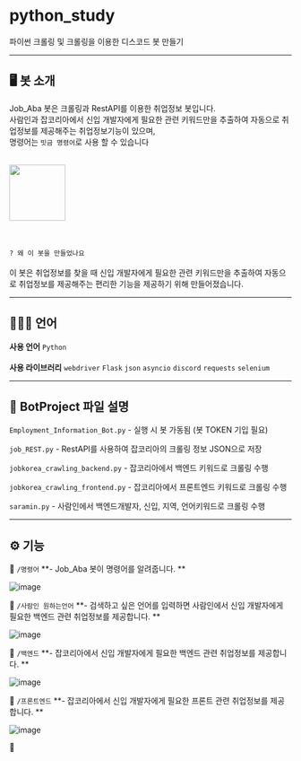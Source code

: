 # python_study
파이썬 크롤링 및 크롤링을 이용한 디스코드 봇 만들기

---

## 🖥️ 봇 소개
Job_Aba 봇은 크롤링과 RestAPI를 이용한 취업정보 봇입니다.<br>
사람인과 잡코리아에서 신입 개발자에게 필요한 관련 키워드만을 추출하여 자동으로 취업정보를 제공해주는 취업정보기능이 있으며,<br>
명령어는 ``빗금 명령어``로 사용 할 수 있습니다<br><br>

<a href="https://discord.com/api/oauth2/authorize?client_id=1122097943898488883&permissions=8&scope=applications.commands%20bot"><img width="100px" src="https://user-images.githubusercontent.com/68435966/187939033-005b1748-12d9-41e8-8e3b-8de047bbd0ae.png"/></a><br><br><br>

``? 왜 이 봇을 만들었나요 ``<br><br>
이 봇은 취업정보를 찾을 때 신입 개발자에게 필요한 관련 키워드만을 추출하여 자동으로 취업정보를 제공해주는 편리한 기능을 제공하기 위해 만들어졌습니다.

---

## 🧑‍🤝‍🧑 언어
**사용 언어** ``Python``<br><br>
**사용 라이브러리** ``webdriver`` ``Flask`` ``json`` ``asyncio`` ``discord`` ``requests`` ``selenium``

---

## 📖 BotProject 파일 설명

`Employment_Information_Bot.py` - 실행 시 봇 가동됨 (봇 TOKEN 기입 필요)

`job_REST.py` - RestAPI를 사용하여 잡코리아의 크롤링 정보 JSON으로 저장

`jobkorea_crawling_backend.py` -  잡코리아에서 백엔드 키워드로 크롤링 수행

`jobkorea_crawling_frontend.py` - 잡코리아에서 프론트엔드 키워드로 크롤링 수행

`saramin.py` - 사람인에서 백엔드개발자, 신입, 지역, 언어키워드로 크롤링 수행

---

## ⚙️ 기능
💬 ``/명령어`` **- Job_Aba 봇이 명령어를 알려줍니다. **<br>


![image](https://github.com/coder-juyeon/python_study/assets/122768623/1722cfb9-d64c-4ac2-9574-13b573acb526)

💬 ``/사람인 원하는언어`` **- 검색하고 싶은 언어를 입력하면 사람인에서 신입 개발자에게 필요한 백엔드 관련 취업정보를 제공합니다. **<br>


![image](https://github.com/coder-juyeon/python_study/assets/122768623/b6ba14f4-7c47-4235-948f-9df14d8f984b)

💬 ``/백엔드`` **- 잡코리아에서 신입 개발자에게 필요한 백엔드 관련 취업정보를 제공합니다. **<br>


![image](https://github.com/coder-juyeon/python_study/assets/122768623/f082d479-9905-4252-b343-906f19dbc398)

💬 ``/프론트엔드`` **- 잡코리아에서 신입 개발자에게 필요한 프론트 관련 취업정보를 제공합니다. **<br>


![image](https://github.com/coder-juyeon/python_study/assets/122768623/3af529b2-8469-4d30-a8f0-19ce4ded4eac)

📌
